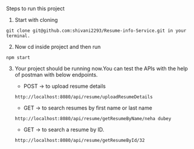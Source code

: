 Steps to run this project

1) Start with cloning 
```
git clone git@github.com:shivani2293/Resume-info-Service.git in your terminal.
```
2) Now cd inside project and then run 
```
npm start
```

3) Your project should be running now.You can test the APIs with the help of postman with below endpoints.
    
    - POST -> to upload resume details
    ```
    http://localhost:8080/api/resume/uploadResumeDetails 
    ```
    
    - GET -> to search resumes by first name or last name
    ```
    http://localhost:8080/api/resume/getResumeByName/neha dubey
    ```
    
    - GET -> to search a resume by ID.
    ```
    http://localhost:8080/api/resume/getResumeById/32 
    ```
    

